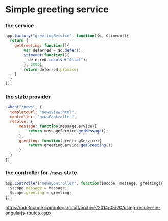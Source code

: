 # Simple greeting service
### the service
```javascript
app.factory("greetingService", function($q, $timeout){
  return {
    getGreeting: function(){
        var deferred = $q.defer();
        $timeout(function(){
          deferred.resolve("Allo!");
        }, 2000);
        return deferred.promise;
    }
  }
});
```
### the state provider
```javascript
.when("/news", {
  templateUrl: "newsView.html",
  controller: "newsController",
  resolve: {
      message: function(messageService){
          return messageService.getMessage();
      },
      greeting: function(greetingService){
          return greetingService.getGreeting();
      }
  }
})
```

### the controller for `/news` state
```javascript
app.controller("newsController", function($scope, message, greeting){
  $scope.message = message;
  $scope.greeting = greeting;
});
```


https://odetocode.com/blogs/scott/archive/2014/05/20/using-resolve-in-angularjs-routes.aspx
